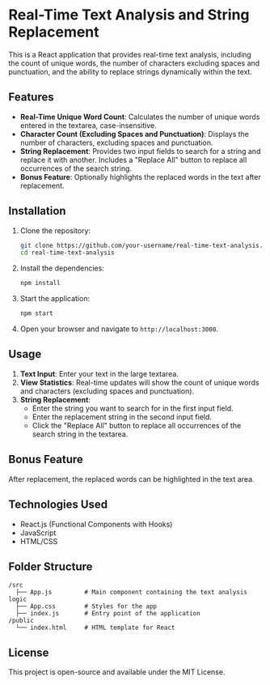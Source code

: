 
# Real-Time Text Analysis and String Replacement

This is a React application that provides real-time text analysis, including the count of unique words, the number of characters excluding spaces and punctuation, and the ability to replace strings dynamically within the text.

## Features

- **Real-Time Unique Word Count**: Calculates the number of unique words entered in the textarea, case-insensitive.
- **Character Count (Excluding Spaces and Punctuation)**: Displays the number of characters, excluding spaces and punctuation.
- **String Replacement**: Provides two input fields to search for a string and replace it with another. Includes a "Replace All" button to replace all occurrences of the search string.
- **Bonus Feature**: Optionally highlights the replaced words in the text after replacement.

## Installation

1. Clone the repository:
   ```bash
   git clone https://github.com/your-username/real-time-text-analysis.git
   cd real-time-text-analysis
   ```

2. Install the dependencies:
   ```bash
   npm install
   ```

3. Start the application:
   ```bash
   npm start
   ```

4. Open your browser and navigate to `http://localhost:3000`.

## Usage

1. **Text Input**: Enter your text in the large textarea.
2. **View Statistics**: Real-time updates will show the count of unique words and characters (excluding spaces and punctuation).
3. **String Replacement**:
   - Enter the string you want to search for in the first input field.
   - Enter the replacement string in the second input field.
   - Click the "Replace All" button to replace all occurrences of the search string in the textarea.

## Bonus Feature

After replacement, the replaced words can be highlighted in the text area.

## Technologies Used

- React.js (Functional Components with Hooks)
- JavaScript
- HTML/CSS

## Folder Structure

```
/src
  ├── App.js         # Main component containing the text analysis logic
  ├── App.css        # Styles for the app
  ├── index.js       # Entry point of the application
/public
  └── index.html     # HTML template for React
```

## License

This project is open-source and available under the MIT License.


